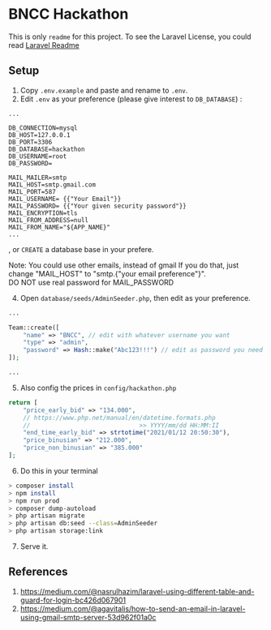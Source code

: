# BNCC Hackathon

This is only `readme` for this project. To see the Laravel License, you could read [Laravel Readme](./README.example.md)

## Setup

1. Copy `.env.example` and paste and rename to `.env`.
2. Edit `.env` as your preference (please give interest to `DB_DATABASE`) :
```
...

DB_CONNECTION=mysql
DB_HOST=127.0.0.1
DB_PORT=3306
DB_DATABASE=hackathon
DB_USERNAME=root
DB_PASSWORD=

MAIL_MAILER=smtp
MAIL_HOST=smtp.gmail.com
MAIL_PORT=587
MAIL_USERNAME= {{"Your Email"}}
MAIL_PASSWORD= {{"Your given security password"}}
MAIL_ENCRYPTION=tls
MAIL_FROM_ADDRESS=null
MAIL_FROM_NAME="${APP_NAME}"
...
```
, or `CREATE` a database base in your prefere.

Note: You could use other emails, instead of gmail
      If you do that, just change "MAIL_HOST" to "smtp.{"your email preference"}".  
      DO NOT use real password for MAIL_PASSWORD

4. Open `database/seeds/AdminSeeder.php`, then edit as your preference.
```php
...

Team::create([
    "name" => "BNCC", // edit with whatever username you want
    "type" => "admin",
    "password" => Hash::make("Abc123!!!") // edit as password you need
]);

...
```

5. Also config the prices in `config/hackathon.php`
```php
return [
    "price_early_bid" => "134.000",
    // https://www.php.net/manual/en/datetime.formats.php
    //                              >> YYYY/mm/dd HH:MM:II
    "end_time_early_bid" => strtotime("2021/01/12 20:50:30"),
    "price_binusian" => "212.000",
    "price_non_binusian" => "385.000"
];
```

6. Do this in your terminal
```bash
> composer install
> npm install
> npm run prod
> composer dump-autoload
> php artisan migrate
> php artisan db:seed --class=AdminSeeder
> php artisan storage:link
```

7. Serve it.

## References

1. https://medium.com/@nasrulhazim/laravel-using-different-table-and-guard-for-login-bc426d067901
2. https://medium.com/@agavitalis/how-to-send-an-email-in-laravel-using-gmail-smtp-server-53d962f01a0c
